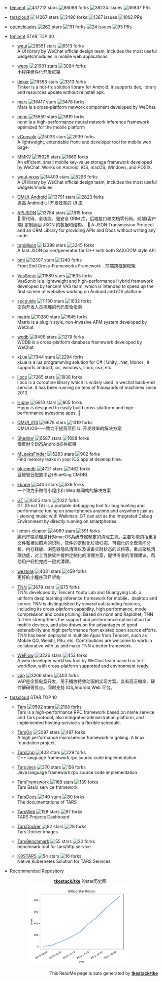 
+ [tencent](https://github.com/tencent)
![437212 stars](https://img.shields.io/badge/Stars-437212-green)
![86088 forks](https://img.shields.io/badge/Forks-86088-green)
![38224 issues](https://img.shields.io/badge/Issues-38224-green)
![36837 PRs](https://img.shields.io/badge/PRs-36837-green)

+ [tarscloud](https://github.com/tarscloud)
![14267 stars](https://img.shields.io/badge/Stars-14267-green)
![3490 forks](https://img.shields.io/badge/Forks-3490-green)
![1367 issues](https://img.shields.io/badge/Issues-1367-green)
![1002 PRs](https://img.shields.io/badge/PRs-1002-green)

+ [opencloudos](https://github.com/opencloudos)
![262 stars](https://img.shields.io/badge/Stars-262-green)
![131 forks](https://img.shields.io/badge/Forks-131-green)
![24 issues](https://img.shields.io/badge/Issues-24-green)
![93 PRs](https://img.shields.io/badge/PRs-93-green)



+ [tencent](https://github.com/tencent) STAR TOP 30
    
    + [weui](https://github.com/tencent/weui) 
    ![26551 stars](https://img.shields.io/badge/Stars-26551-green)
    ![6513 forks](https://img.shields.io/badge/Forks-6513-green)  
    A UI library by WeChat official design team, includes the most useful widgets/modules in mobile web applications.
    
    + [wepy](https://github.com/tencent/wepy) 
    ![21901 stars](https://img.shields.io/badge/Stars-21901-green)
    ![3064 forks](https://img.shields.io/badge/Forks-3064-green)  
    小程序组件化开发框架
    
    + [tinker](https://github.com/tencent/tinker) 
    ![16553 stars](https://img.shields.io/badge/Stars-16553-green)
    ![3310 forks](https://img.shields.io/badge/Forks-3310-green)  
    Tinker is a hot-fix solution library for Android, it supports dex, library and resources update without reinstall apk.
    
    + [mars](https://github.com/tencent/mars) 
    ![16417 stars](https://img.shields.io/badge/Stars-16417-green)
    ![3478 forks](https://img.shields.io/badge/Forks-3478-green)  
    Mars is a cross-platform network component  developed by WeChat.
    
    + [ncnn](https://github.com/tencent/ncnn) 
    ![15559 stars](https://img.shields.io/badge/Stars-15559-green)
    ![3619 forks](https://img.shields.io/badge/Forks-3619-green)  
    ncnn is a high-performance neural network inference framework optimized for the mobile platform
    
    + [vConsole](https://github.com/tencent/vConsole) 
    ![15033 stars](https://img.shields.io/badge/Stars-15033-green)
    ![2939 forks](https://img.shields.io/badge/Forks-2939-green)  
    A lightweight, extendable front-end developer tool for mobile web page.
    
    + [MMKV](https://github.com/tencent/MMKV) 
    ![15025 stars](https://img.shields.io/badge/Stars-15025-green)
    ![1669 forks](https://img.shields.io/badge/Forks-1669-green)  
    An efficient, small mobile key-value storage framework developed by WeChat. Works on Android, iOS, macOS, Windows, and POSIX.
    
    + [weui-wxss](https://github.com/tencent/weui-wxss) 
    ![14409 stars](https://img.shields.io/badge/Stars-14409-green)
    ![5296 forks](https://img.shields.io/badge/Forks-5296-green)  
    A UI library by WeChat official design team, includes the most useful widgets/modules.
    
    + [QMUI_Android](https://github.com/tencent/QMUI_Android) 
    ![13791 stars](https://img.shields.io/badge/Stars-13791-green)
    ![2623 forks](https://img.shields.io/badge/Forks-2623-green)  
    提高 Android UI 开发效率的 UI 库
    
    + [APIJSON](https://github.com/tencent/APIJSON) 
    ![13784 stars](https://img.shields.io/badge/Stars-13784-green)
    ![1815 forks](https://img.shields.io/badge/Forks-1815-green)  
    🚀 零代码、全功能、强安全 ORM 库，后端接口和文档零代码，前端(客户端) 定制返回 JSON 的数据和结构。 🚀 A JSON Transmission Protocol and an ORM Library for providing APIs and Docs without writing any code.
    
    + [rapidjson](https://github.com/tencent/rapidjson) 
    ![12398 stars](https://img.shields.io/badge/Stars-12398-green)
    ![3245 forks](https://img.shields.io/badge/Forks-3245-green)  
    A fast JSON parser/generator for C++ with both SAX/DOM style API
    
    + [omi](https://github.com/tencent/omi) 
    ![12397 stars](https://img.shields.io/badge/Stars-12397-green)
    ![1240 forks](https://img.shields.io/badge/Forks-1240-green)  
     Front End Cross-Frameworks Framework - 前端跨框架框架
    
    + [VasSonic](https://github.com/tencent/VasSonic) 
    ![11589 stars](https://img.shields.io/badge/Stars-11589-green)
    ![1605 forks](https://img.shields.io/badge/Forks-1605-green)  
    VasSonic is a lightweight and high-performance Hybrid framework developed by tencent VAS team, which is intended to speed up the first screen of websites working on Android and iOS platform. 
    
    + [secguide](https://github.com/tencent/secguide) 
    ![11160 stars](https://img.shields.io/badge/Stars-11160-green)
    ![1632 forks](https://img.shields.io/badge/Forks-1632-green)  
    面向开发人员梳理的代码安全指南
    
    + [matrix](https://github.com/tencent/matrix) 
    ![10280 stars](https://img.shields.io/badge/Stars-10280-green)
    ![1645 forks](https://img.shields.io/badge/Forks-1645-green)  
    Matrix is a plugin style, non-invasive APM system developed by WeChat.
    
    + [wcdb](https://github.com/tencent/wcdb) 
    ![9496 stars](https://img.shields.io/badge/Stars-9496-green)
    ![1279 forks](https://img.shields.io/badge/Forks-1279-green)  
    WCDB is a cross-platform database framework developed by WeChat.
    
    + [xLua](https://github.com/tencent/xLua) 
    ![7944 stars](https://img.shields.io/badge/Stars-7944-green)
    ![2294 forks](https://img.shields.io/badge/Forks-2294-green)  
    xLua is a lua programming solution for  C# ( Unity, .Net, Mono) , it supports android, ios, windows, linux, osx, etc.
    
    + [libco](https://github.com/tencent/libco) 
    ![7265 stars](https://img.shields.io/badge/Stars-7265-green)
    ![1938 forks](https://img.shields.io/badge/Forks-1938-green)  
    libco is a coroutine library which is widely used in wechat  back-end service. It has been running on tens of thousands of machines since 2013.
    
    + [Hippy](https://github.com/tencent/Hippy) 
    ![6810 stars](https://img.shields.io/badge/Stars-6810-green)
    ![805 forks](https://img.shields.io/badge/Forks-805-green)  
    Hippy is designed to easily build cross-platform and high-performance awesome apps. 👏
    
    + [QMUI_iOS](https://github.com/tencent/QMUI_iOS) 
    ![6678 stars](https://img.shields.io/badge/Stars-6678-green)
    ![1319 forks](https://img.shields.io/badge/Forks-1319-green)  
    QMUI iOS——致力于提高项目 UI 开发效率的解决方案
    
    + [Shadow](https://github.com/tencent/Shadow) 
    ![6587 stars](https://img.shields.io/badge/Stars-6587-green)
    ![1098 forks](https://img.shields.io/badge/Forks-1098-green)  
    零反射全动态Android插件框架
    
    + [MLeaksFinder](https://github.com/tencent/MLeaksFinder) 
    ![5283 stars](https://img.shields.io/badge/Stars-5283-green)
    ![902 forks](https://img.shields.io/badge/Forks-902-green)  
    Find memory leaks in your iOS app at develop time.
    
    + [bk-cmdb](https://github.com/tencent/bk-cmdb) 
    ![4721 stars](https://img.shields.io/badge/Stars-4721-green)
    ![1462 forks](https://img.shields.io/badge/Forks-1462-green)  
    蓝鲸智云配置平台(BlueKing CMDB)
    
    + [kbone](https://github.com/tencent/kbone) 
    ![4405 stars](https://img.shields.io/badge/Stars-4405-green)
    ![436 forks](https://img.shields.io/badge/Forks-436-green)  
    一个致力于微信小程序和 Web 端同构的解决方案
    
    + [GT](https://github.com/tencent/GT) 
    ![4305 stars](https://img.shields.io/badge/Stars-4305-green)
    ![1022 forks](https://img.shields.io/badge/Forks-1022-green)  
    GT (Great Tit) is a portable debugging tool for bug hunting and performance tuning on smartphones anytime and anywhere just as listening music with Walkman. GT can act as the Integrated Debug Environment by directly running on smartphones.
    
    + [lemon-cleaner](https://github.com/tencent/lemon-cleaner) 
    ![4089 stars](https://img.shields.io/badge/Stars-4089-green)
    ![591 forks](https://img.shields.io/badge/Forks-591-green)  
    腾讯柠檬清理是针对macOS系统专属制定的清理工具。主要功能包括重复文件和相似照片的识别、软件的定制化垃圾扫描、可视化的全盘空间分析、内存释放、浏览器隐私清理以及设备实时状态的监控等。重点聚焦清理功能，对上百款软件提供定制化的清理方案，提供专业的清理建议，帮助用户轻松完成一键式清理。
    
    + [westore](https://github.com/tencent/westore) 
    ![4031 stars](https://img.shields.io/badge/Stars-4031-green)
    ![459 forks](https://img.shields.io/badge/Forks-459-green)  
    更好的小程序项目架构
    
    + [TNN](https://github.com/tencent/TNN) 
    ![3679 stars](https://img.shields.io/badge/Stars-3679-green)
    ![675 forks](https://img.shields.io/badge/Forks-675-green)  
    TNN: developed by Tencent Youtu Lab and Guangying Lab, a uniform deep learning inference framework for mobile、desktop and server. TNN is distinguished by several outstanding features, including its cross-platform capability, high performance, model compression and code pruning. Based on ncnn and Rapidnet, TNN further strengthens the support and performance optimization for mobile devices, and also draws on the advantages of good extensibility and high performance from existed open source efforts. TNN has been deployed in multiple Apps from Tencent, such as Mobile QQ, Weishi, Pitu, etc. Contributions are welcome to work in collaborative with us and make TNN a better framework. 
    
    + [WeFlow](https://github.com/tencent/WeFlow) 
    ![3226 stars](https://img.shields.io/badge/Stars-3226-green)
    ![453 forks](https://img.shields.io/badge/Forks-453-green)  
    A web developer workflow tool by WeChat team based on tmt-workflow, with cross-platform supported and environment ready.
    
    + [vap](https://github.com/tencent/vap) 
    ![3206 stars](https://img.shields.io/badge/Stars-3206-green)
    ![403 forks](https://img.shields.io/badge/Forks-403-green)  
    VAP是企鹅电竞开发，用于播放特效动画的实现方案。具有高压缩率、硬件解码等优点。同时支持 iOS,Android,Web 平台。
    

+ [tarscloud](https://github.com/tarscloud) STAR TOP 10
    
    + [Tars](https://github.com/tarscloud/Tars) 
    ![9502 stars](https://img.shields.io/badge/Stars-9502-green)
    ![2108 forks](https://img.shields.io/badge/Forks-2108-green)  
    Tars is a high-performance RPC framework based on name service and Tars protocol, also integrated administration platform, and implemented hosting-service via flexible schedule.
    
    + [TarsGo](https://github.com/tarscloud/TarsGo) 
    ![3097 stars](https://img.shields.io/badge/Stars-3097-green)
    ![497 forks](https://img.shields.io/badge/Forks-497-green)  
    A  high performance microservice  framework  in golang. A linux foundation project.
    
    + [TarsCpp](https://github.com/tarscloud/TarsCpp) 
    ![403 stars](https://img.shields.io/badge/Stars-403-green)
    ![229 forks](https://img.shields.io/badge/Forks-229-green)  
    C++ language framework rpc source code implementation
    
    + [TarsJava](https://github.com/tarscloud/TarsJava) 
    ![370 stars](https://img.shields.io/badge/Stars-370-green)
    ![158 forks](https://img.shields.io/badge/Forks-158-green)  
    Java language framework rpc source code implementation
    
    + [TarsFramework](https://github.com/tarscloud/TarsFramework) 
    ![168 stars](https://img.shields.io/badge/Stars-168-green)
    ![139 forks](https://img.shields.io/badge/Forks-139-green)  
    Tars Basic service framework
    
    + [TarsDocs](https://github.com/tarscloud/TarsDocs) 
    ![140 stars](https://img.shields.io/badge/Stars-140-green)
    ![80 forks](https://img.shields.io/badge/Forks-80-green)  
    The documentations of TARS
    
    + [TarsWeb](https://github.com/tarscloud/TarsWeb) 
    ![128 stars](https://img.shields.io/badge/Stars-128-green)
    ![97 forks](https://img.shields.io/badge/Forks-97-green)  
    TARS Projects Dashboard
    
    + [TarsDocker](https://github.com/tarscloud/TarsDocker) 
    ![82 stars](https://img.shields.io/badge/Stars-82-green)
    ![28 forks](https://img.shields.io/badge/Forks-28-green)  
    Tars Docker  images
    
    + [TarsBenchmark](https://github.com/tarscloud/TarsBenchmark) 
    ![55 stars](https://img.shields.io/badge/Stars-55-green)
    ![20 forks](https://img.shields.io/badge/Forks-20-green)  
    benchmark tool for tars/http service
    
    + [K8STARS](https://github.com/tarscloud/K8STARS) 
    ![54 stars](https://img.shields.io/badge/Stars-54-green)
    ![16 forks](https://img.shields.io/badge/Forks-16-green)  
    Native Kubernetes  Solution for TARS Services
    


+ Recommended Repository  
<p align="center">
      <strong>
        <a href="https://github.com/tkestack/tke" target="_blank">tkestack/tke</a>
      </strong>  的star历史图
  <br>
  <img src="https://raw.githubusercontent.com/ButterAndButterfly/GithubTools/master/data/stars_history.jpg" width="350px"></img>    
</p>

<p align="right">
      This ReadMe page is auto generated by 
      <strong>
        <a href="https://github.com/tkestack/tke" target="_blank">tkestack/tke</a><br>
      </strong>   
</p>